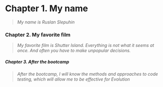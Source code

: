 # **Chapter 1**. My name
>*My name is Ruslan Slepuhin*

### Chapter 2. My favorite film 
>*My favorite film is Shutter Island.*
>*Everything is not what it seems at once. And often you have to make unpopular decisions.*

##### Chapter 3. After the bootcamp
>*After the bootcamp, I will know the methods and approaches to code testing, which will allow me to be effective for Evolution*
